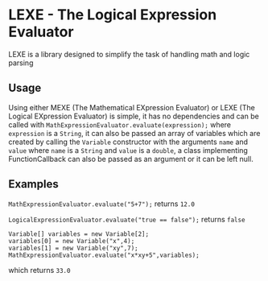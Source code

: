 # LEXE - The Logical Expression Evaluator

LEXE is a library designed to simplify the task of handling math and logic parsing

## Usage

Using either MEXE (The Mathematical EXpression Evaluator) or LEXE (The Logical EXpression Evaluator) is simple,
it has no dependencies and can be called with `MathExpressionEvaluator.evaluate(expression);` where `expression`
is a `String`, it can also be passed an array of variables which are created by calling the `Variable` constructor
with the arguments `name` and `value` where `name` is a `String` and `value` is a `double`, a class implementing
FunctionCallback can also be passed as an argument or it can be left null.

## Examples

`MathExpressionEvaluator.evaluate("5+7");` returns `12.0`

`LogicalExpressionEvaluator.evaluate("true == false");` returns `false`

```
Variable[] variables = new Variable[2];
variables[0] = new Variable("x",4);
variables[1] = new Variable("xy",7);
MathExpressionEvaluator.evaluate("x*xy+5",variables);
```
which returns `33.0`
